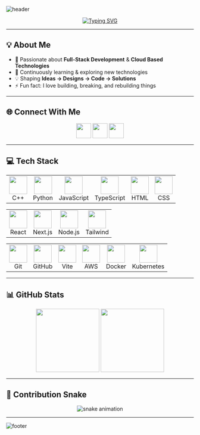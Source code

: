 <!-- Header -->
![header](https://capsule-render.vercel.app/api?type=rect&color=0:FF6B6B,100:4ECDC4&height=180&section=header&text=✨%20Hey%2C%20I'm%20Aryan%20Mukund%20Singh%20✨&fontSize=40&fontColor=fff&fontAlignY=35)

<!-- Typing Intro -->
<p align="center">
  <a href="https://git.io/typing-svg">
    <img src="https://readme-typing-svg.herokuapp.com?font=Fira+Code&size=22&pause=1000&color=4ECDC4&center=true&vCenter=true&width=600&lines=💫+Full-Stack+Developer;🤖+Cloud+Computing+Enthusiast;🚀+Building+Scalable+Solutions;🌱+Always+Learning+New+Tech" alt="Typing SVG" />
  </a>
</p>

---

## 💡 About Me
- 🎯 Passionate about **Full-Stack Development** & **Cloud Based Technologies**  
- 🌱 Continuously learning & exploring new technologies  
- 💡 Shaping **Ideas → Designs → Code → Solutions**
- ⚡ Fun fact: I love building, breaking, and rebuilding things  

---

## 🌐 Connect With Me
<p align="center">
  <a href="https://www.instagram.com/aryan4.03/"><img src="https://skillicons.dev/icons?i=instagram" height="40"/></a>
  <a href="https://www.linkedin.com/in/aryan-mukund-singh/"><img src="https://skillicons.dev/icons?i=linkedin" height="40"/></a>
  <a href="mailto:singharyan432002@gmail.com"><img src="https://skillicons.dev/icons?i=gmail" height="40"/></a>
</p>

---

## 💻 Tech Stack

<p align="center">

  <!-- Languages -->
  <table>
    <tr>
      <td align="center"><img src="https://skillicons.dev/icons?i=cpp" width="48"/><br>C++</td>
      <td align="center"><img src="https://skillicons.dev/icons?i=python" width="48"/><br>Python</td>
      <td align="center"><img src="https://skillicons.dev/icons?i=js" width="48"/><br>JavaScript</td>
      <td align="center"><img src="https://skillicons.dev/icons?i=ts" width="48"/><br>TypeScript</td>
      <td align="center"><img src="https://skillicons.dev/icons?i=html" width="48"/><br>HTML</td>
      <td align="center"><img src="https://skillicons.dev/icons?i=css" width="48"/><br>CSS</td>
    </tr>
  </table>

  <!-- Frameworks -->
  <table>
    <tr>
      <td align="center"><img src="https://skillicons.dev/icons?i=react" width="48"/><br>React</td>
      <td align="center"><img src="https://skillicons.dev/icons?i=nextjs" width="48"/><br>Next.js</td>
      <td align="center"><img src="https://skillicons.dev/icons?i=nodejs" width="48"/><br>Node.js</td>
      <td align="center"><img src="https://skillicons.dev/icons?i=tailwind" width="48"/><br>Tailwind</td>
    </tr>
  </table>

  <!-- DevOps / Tools -->
  <table>
    <tr>
      <td align="center"><img src="https://skillicons.dev/icons?i=git" width="48"/><br>Git</td>
      <td align="center"><img src="https://skillicons.dev/icons?i=github" width="48"/><br>GitHub</td>
      <td align="center"><img src="https://skillicons.dev/icons?i=vite" width="48"/><br>Vite</td>
      <td align="center"><img src="https://skillicons.dev/icons?i=aws" width="48"/><br>AWS</td>
      <td align="center"><img src="https://skillicons.dev/icons?i=docker" width="48"/><br>Docker</td>
      <td align="center"><img src="https://skillicons.dev/icons?i=kubernetes" width="48"/><br>Kubernetes</td>
    </tr>
  </table>

</p>


---

## 📊 GitHub Stats
<p align="center">
  <img src="https://nirzak-streak-stats.vercel.app/?user=Aryan-040&theme=tokyonight" height="170" />
  <img src="https://github-readme-stats.vercel.app/api/top-langs/?username=Aryan-040&layout=compact&theme=tokyonight&hide_border=true" height="170" />
</p>

---

## 🐍 Contribution Snake
<p align="center">
  <img src="https://github.com/Aryan-040/Aryan-040/blob/output/github-contribution-grid-snake.svg" alt="snake animation" />
</p>


---

<!-- Footer -->
![footer](https://capsule-render.vercel.app/api?type=waving&color=0:4ECDC4,100:FF6B6B&height=120&section=footer)
